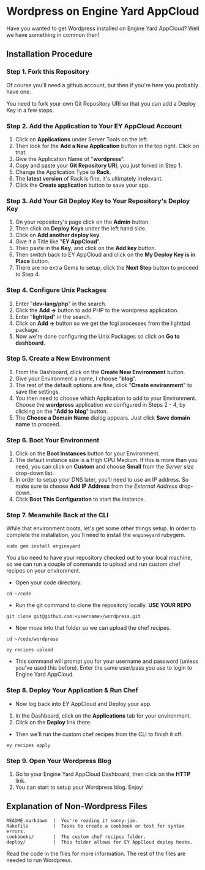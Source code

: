 # Wordpress on Engine Yard AppCloud

Have you wanted to get Wordpress installed on Engine Yard AppCloud?  Well we have something in common then!

## Installation Procedure

### Step 1. Fork this Repository

Of course you'll need a github account, but then if you're here you probably have one.

You need to fork your own Git Repository URI so that you can add a Deploy Key in a few steps.

### Step 2. Add the Application to Your EY AppCloud Account

  1. Click on **Applications** under Server Tools on the left.
  2. Then look for the **Add a New Application** button in the top right.  Click on that.
  3. Give the Application Name of "**wordpress**".
  4. Copy and paste your **Git Repository URI**, you just forked in Step 1.
  5. Change the Application Type to **Rack**.
  6. The **latest version** of Rack is fine, it's ultimately irrelevant.
  7. Click the **Create application** button to save your app.

### Step 3. Add Your Git Deploy Key to Your Repository's Deploy Key

  1. On your repository's page click on the **Admin** button.
  2. Then click on **Deploy Keys** under the left hand side.
  3. Click on **Add another deploy key**.
  4. Give it a Title like "**EY AppCloud**".
  5. Then paste in the **Key**, and click on the **Add key** button.
  6. Then switch back to EY AppCloud and click on the **My Deploy Key is in Place** button.
  7. There are no extra Gems to setup, click the **Next Step** button to proceed to Step 4.

### Step 4. Configure Unix Packages

  1. Enter "**dev-lang/php**" in the search.
  2. Click the **Add ->** button to add PHP to the wordpress application.
  3. Enter "**lighttpd**" in the search.
  4. Click on **Add ->** button so we get the fcgi processes from the lighttpd package.
  5. Now we're done configuring the Unix Packages so click on **Go to dashboard**.

### Step 5. Create a New Environment

  1. From the Dashboard, click on the **Create New Environment** button.
  2. Give your Environment a name, I choose "**blog**".
  3. The rest of the default options are fine, click "**Create environment**" to save the settings.
  4. You then need to choose which Application to add to your Environment.  Choose the **wordpress** application we configured in Steps 2 - 4, by clicking on the "**Add to blog**" button.
  5. The **Choose a Domain Name** dialog appears.  Just click **Save domain name** to proceed.

### Step 6. Boot Your Environment

  1. Click on the **Boot Instances** button for your Environment.
  2. The default instance size is a High CPU Medium.  If this is more than you need, you can click on **Custom** and choose **Small** from the *Server size* drop-down list.
  3. In order to setup your DNS later, you'll need to use an IP address.  So make sure to choose **Add IP Address** from the *External Address* drop-down.
  4. Click **Boot This Configuration** to start the instance.

### Step 7. Meanwhile Back at the CLI

While that environment boots, let's get some other things setup.  In order to complete the installation, you'll need to install the `engineyard` rubygem.

`sudo gem install engineyard`

You also need to have your repository checked out to your local machine, so we can run a couple of commands to upload and run custom chef recipes on your environment.

  * Open your code directory.

`cd ~/code`

  * Run the git command to clone the repository locally.  **USE YOUR REPO**

`git clone git@github.com:<username>/wordpress.git`

  * Now move into that folder so we can upload the chef recipes.

`cd ~/code/wordpress`

`ey recipes upload`

  * This command will prompt you for your username and password (unless you've used this before).  Enter the same user/pass you use to login to Engine Yard AppCloud.

### Step 8. Deploy Your Application & Run Chef

  * Now log back into EY AppCloud and Deploy your app.

  1. In the Dashboard, click on the **Applications** tab for your environment.
  2. Click on the **Deploy** link there.

  * Then we'll run the custom chef recipes from the CLI to finish it off.

`ey recipes apply`

### Step 9. Open Your Wordpress Blog

  1. Go to your Engine Yard AppCloud Dashboard, then click on the **HTTP** link.
  2. You can start to setup your Wordpress blog.  Enjoy!

## Explanation of Non-Wordpress Files

    README.markdown  |  You're reading it sonny-jim.
    Rakefile         |  Tasks to create a cookbook or test for syntax errors.
    cookbooks/       |  The custom chef recipes folder.
    deploy/          |  This folder allows for EY AppCloud deploy hooks.

Read the code in the files for more information.  The rest of the files are needed to run Wordpress.
